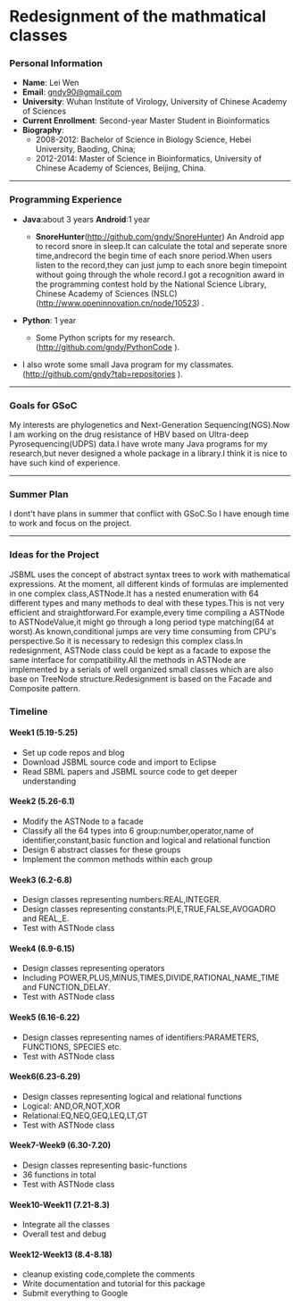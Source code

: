 # Redesignment of the mathmatical classes

### Personal Information

- **Name**: Lei Wen 
- **Email**: gndy90@gmail.com
- **University**: Wuhan Institute of Virology, University of Chinese Academy of Sciences
- **Current Enrollment**: Second-year Master Student in Bioinformatics
- **Biography**: 
    - 2008-2012: Bachelor of Science in Biology Science, Hebei University, Baoding, China;
    - 2012-2014: Master of Science in Bioinformatics, University of Chinese Academy of Sciences, Beijing, China.

---------------------------------------
### Programming Experience

- **Java**:about 3 years **Android**:1 year
    - **SnoreHunter**(http://github.com/gndy/SnoreHunter) An Android app to record snore in sleep.It can calculate the total and seperate snore time,andrecord the begin time of each snore period.When users listen to the record,they can just jump to each snore begin timepoint without going through the whole record.I got a recognition award in the programming contest hold by the National Science Library, Chinese Academy of Sciences (NSLC)(http://www.openinnovation.cn/node/10523) .

- **Python**: 1 year
    - Some Python scripts for my research.(http://github.com/gndy/PythonCode ).

- I also wrote some small Java program for my classmates.(http://github.com/gndy?tab=repositories ).

-----------------------------------------

### Goals for GSoC

My interests are phylogenetics and Next-Generation Sequencing(NGS).Now I am working on the drug resistance of HBV based on Ultra-deep Pyrosequencing(UDPS) data.I have wrote many Java programs for my research,but never designed a whole package in a library.I think it is nice to have such kind of experience.

-------------------------------------------

### Summer Plan

I dont't have plans in summer that conflict with GSoC.So I have enough time to work and focus on the project.

-------------------------------

### Ideas for the Project 
JSBML uses the concept of abstract syntax trees to work with mathematical expressions. At the moment, all different kinds of formulas are implemented in one complex class,ASTNode.It has a nested enumeration with 64 different types and many methods to deal with these types.This is not very efficient and straightforward.For example,every time compiling a ASTNode to ASTNodeValue,it might go through a long period type matching(64 at worst).As known,conditional jumps are very time consuming from CPU's perspective.So it is necessary to redesign this complex class.In redesignment, ASTNode class could be kept as a facade to expose the same interface for compatibility.All the methods in ASTNode are implemented by a serials of well organized small classes which are also base on TreeNode structure.Redesignment is based on the Facade and Composite pattern.

### Timeline

#### Week1 (5.19-5.25)
- Set up code repos and blog
- Download JSBML source code and import to Eclipse
- Read SBML papers and JSBML source code to get deeper understanding

#### Week2 (5.26-6.1)
- Modify the ASTNode to a facade
- Classify all the 64 types into 6 group:number,operator,name of identifier,constant,basic function and logical and relational function
- Design 6 abstract classes for these groups
- Implement the common methods within each group 

#### Week3 (6.2-6.8)
- Design classes representing numbers:REAL,INTEGER.  
- Design classes representing constants:PI,E,TRUE,FALSE,AVOGADRO and REAL_E.
- Test with ASTNode class

#### Week4 (6.9-6.15)
- Design classes representing operators
- Including POWER,PLUS,MINUS,TIMES,DIVIDE,RATIONAL,NAME_TIME and FUNCTION_DELAY.
- Test with ASTNode class

#### Week5 (6.16-6.22)
- Design classes representing names of identifiers:PARAMETERS, FUNCTIONS, SPECIES etc.
- Test with ASTNode class

#### Week6(6.23-6.29)
- Design classes representing logical and relational functions
- Logical: AND,OR,NOT,XOR 
- Relational:EQ,NEQ,GEQ,LEQ,LT,GT
- Test with ASTNode class

#### Week7-Week9 (6.30-7.20)
- Design classes representing basic-functions
- 36 functions in total
- Test with ASTNode class

#### Week10-Week11 (7.21-8.3)
- Integrate all the classes
- Overall test and debug

#### Week12-Week13 (8.4-8.18)
- cleanup existing code,complete the comments
- Write documentation and tutorial for this package
- Submit everything to Google
